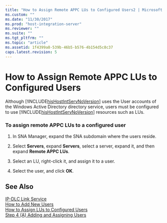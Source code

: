 ```yaml
---
title: "How to Assign Remote APPC LUs to Configured Users2 | Microsoft Docs"
ms.custom: ""
ms.date: "11/30/2017"
ms.prod: "host-integration-server"
ms.reviewer: ""
ms.suite: ""
ms.tgt_pltfrm: ""
ms.topic: "article"
ms.assetid: 1f4399a8-539b-46b5-b576-4b154d5c8c37
caps.latest.revision: 5
---
```

# How to Assign Remote APPC LUs to Configured Users
Although [!INCLUDE[hisHostIntServNoVersion](../includes/hishostintservnoversion-md.md)] uses the User accounts of the Windows Active Directory directory service, users must be configured to use [!INCLUDE[hisHostIntServNoVersion](../includes/hishostintservnoversion-md.md)] resources such as LUs.  
  
### To assign remote APPC LUs to a configured user  
  
1.  In SNA Manager, expand the SNA subdomain where the users reside.  
  
2.  Select **Servers**, expand **Servers**, select a server, expand it, and then expand **Remote APPC LUs**.  
  
3.  Select an LU, right-click it, and assign it to a user.  
  
4.  Select the user, and click **OK**.  
  
## See Also  
 [IP-DLC Link Service](../core/ip-dlc-link-service1.md)   
 [How to Add New Users](../core/how-to-add-new-users2.md)   
 [How to Assign LUs to Configured Users](../core/how-to-assign-lus-to-configured-users1.md)   
 [Step 4 (A) Adding and Assigning Users](../core/step-4-a-adding-and-assigning-users2.md)